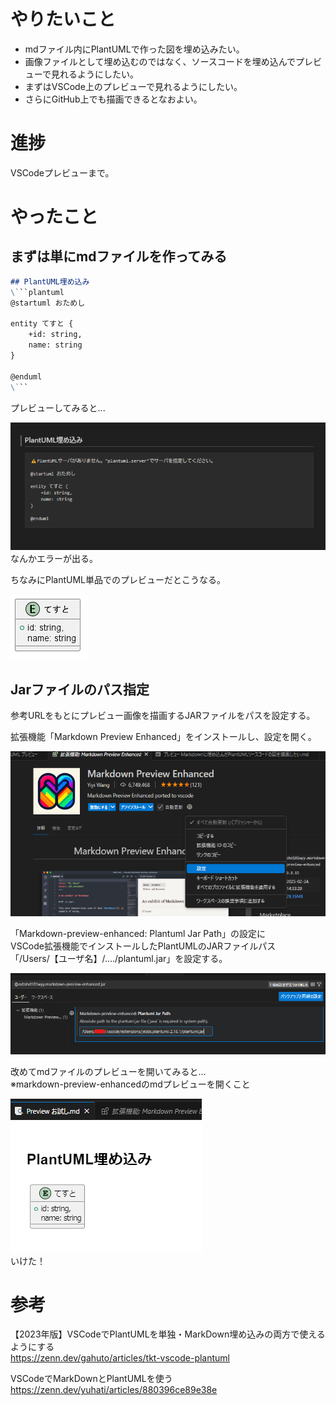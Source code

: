 # やりたいこと
- mdファイル内にPlantUMLで作った図を埋め込みたい。
- 画像ファイルとして埋め込むのではなく、ソースコードを埋め込んでプレビューで見れるようにしたい。
- まずはVSCode上のプレビューで見れるようにしたい。
- さらにGitHub上でも描画できるとなおよい。

# 進捗
VSCodeプレビューまで。

# やったこと
## まずは単にmdファイルを作ってみる

```md
## PlantUML埋め込み
\```plantuml
@startuml おためし

entity てすと {
    +id: string,
    name: string
}

@enduml
\```
```

プレビューしてみると...

![mdファイルプレビュー](Markdownに埋め込んだPlantUMLソースコードの図を描画したい/まずはmdファイルを作ってみる.png)  
なんかエラーが出る。  　

ちなみにPlantUML単品でのプレビューだとこうなる。

![puファイルプレビュー](Markdownに埋め込んだPlantUMLソースコードの図を描画したい/お試し.png)  
  
## Jarファイルのパス指定
参考URLをもとにプレビュー画像を描画するJARファイルをパスを設定する。  

拡張機能「Markdown Preview Enhanced」をインストールし、設定を開く。

![VSCode操作](Markdownに埋め込んだPlantUMLソースコードの図を描画したい/JARファイルパスの設定①.png)

「Markdown-preview-enhanced: Plantuml Jar Path」の設定に  
VSCode拡張機能でインストールしたPlantUMLのJARファイルパス  
「/Users/【ユーザ名】/..../plantuml.jar」を設定する。

![VSCode操作](Markdownに埋め込んだPlantUMLソースコードの図を描画したい/JARファイルパスの設定②.png)

改めてmdファイルのプレビューを開いてみると...  
※markdown-preview-enhancedのmdプレビューを開くこと

![mdファイルプレビュー](Markdownに埋め込んだPlantUMLソースコードの図を描画したい/JARファイルパス設定後.png)  
いけた！

# 参考
【2023年版】VSCodeでPlantUMLを単独・MarkDown埋め込みの両方で使えるようにする  
https://zenn.dev/gahuto/articles/tkt-vscode-plantuml

VSCodeでMarkDownとPlantUMLを使う  
https://zenn.dev/yuhati/articles/880396ce89e38e